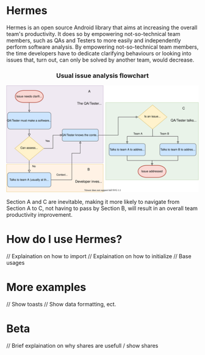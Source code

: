 # Hermes

Hermes is an open source Android library that aims at increasing the overall team's productivity. It does so by empowering not-so-technical team members, such as QAs and Testers to more easily and independently perform software analysis. 
By empowering not-so-technical team members, the time developers have to dedicate clarifying behaviours or looking into issues that, turn out, can only be solved by another team, would decrease.

<h3 align="center">Usual issue analysis flowchart</h1>
<p align="center">
  <img src="readme_resources/issue-tracking.svg">
</p>

Section A and C are inevitable, making it more likely to navigate from Section A to C, not having to pass by Section B, will result in an overall team productivity improvement.

# How do I use Hermes?

// Explaination on how to import
// Explaination on how to initialize
// Base usages

# More examples

// Show toasts
// Show data formatting, ect.

# Beta

// Brief explaination on why shares are usefull / show shares
